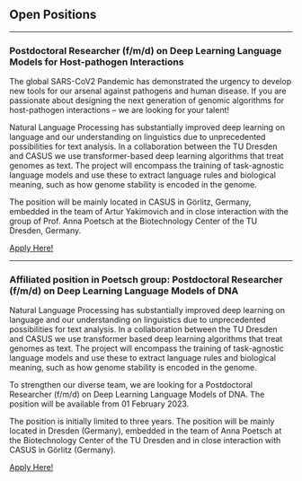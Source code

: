 ## Open Positions

---

### Postdoctoral Researcher (f/m/d) on Deep Learning Language Models for Host-pathogen Interactions

The global SARS-CoV2 Pandemic has demonstrated the urgency to develop new tools for our arsenal against pathogens and human disease. If you are passionate about designing the next generation of genomic algorithms for host-pathogen interactions – we are looking for your talent!

Natural Language Processing has substantially improved deep learning on language and our understanding on linguistics due to unprecedented possibilities for text analysis. In a collaboration between the TU Dresden and CASUS we use transformer-based deep learning algorithms that treat genomes as text. The project will encompass the training of task-agnostic language models and use these to extract language rules and biological meaning, such as how genome stability is encoded in the genome.

The position will be mainly located in CASUS in Görlitz, Germany, embedded in the team of Artur Yakimovich and in close interaction with the group of Prof. Anna Poetsch at the Biotechnology Center of the TU Dresden, Germany.

<a href="https://www.hzdr.de/job1592">Apply Here!</a>

---

### Affiliated position in Poetsch group: Postdoctoral Researcher (f/m/d) on Deep Learning Language Models of DNA

Natural Language Processing has substantially improved deep learning on language and our understanding on linguistics due to unprecedented possibilities for text analysis. In a collaboration between the TU Dresden and CASUS we use transformer based deep learning algorithms that treat genomes as text. The project will encompass the training of task-agnostic language models and use these to extract language rules and biological meaning, such as how genome stability is encoded in the genome.  

To strengthen our diverse team, we are looking for a Postdoctoral Researcher (f/m/d) on Deep Learning Language Models of DNA. The position will be available from 01 February 2023.

The position is initially limited to three years. The position will be mainly located in Dresden (Germany), embedded in the team of Anna Poetsch at the Biotechnology Center of the TU Dresden and in close interaction with CASUS in Görlitz (Germany).

<a href="https://www.hzdr.de/job1573">Apply Here!</a>